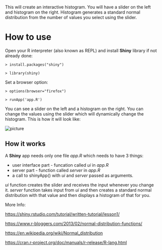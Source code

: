 This will create an interactive histogram. You will have a slider on the left and histogram on the right. 
Histogram generates a standard normal distribution from the number of values you select using the 
slider.

# How to use

Open your R interpreter (also known as REPL) and install **Shiny** library if not already done:

`> install.packages("shiny")`

`> library(shiny)`

Set a browser option: 

`> options(browser="firefox")`

`> runApp('app.R')`

You can see a slider on the left and a histogram on the right. You can change the values using the slider which will dynamically change the histogram. This is how it will look like:

![picture](https://i.postimg.cc/PryyCvWL/Screenshot-from-2020-10-18-12-30-33.png)



## How it works

A **Shiny** app needs only one file *app.R* which needs to have 3 things:
 - user interface part  - funcation called *ui* in *app.R*
 - server part  - function called *server* in *app.R*
 - a call to shinyApp() with *ui* and *server* passed as arguments.
 
 *ui* function creates the slider and  receives the input whenever you change it.
 *server* function takes input from *ui* and then creates a standard normal distribution 
 with that value and then displays a histogram of that for you. 


More Info:

https://shiny.rstudio.com/tutorial/written-tutorial/lesson1/

https://www.r-bloggers.com/2013/02/normal-distribution-functions/

https://en.wikipedia.org/wiki/Normal_distribution

https://cran.r-project.org/doc/manuals/r-release/R-lang.html

